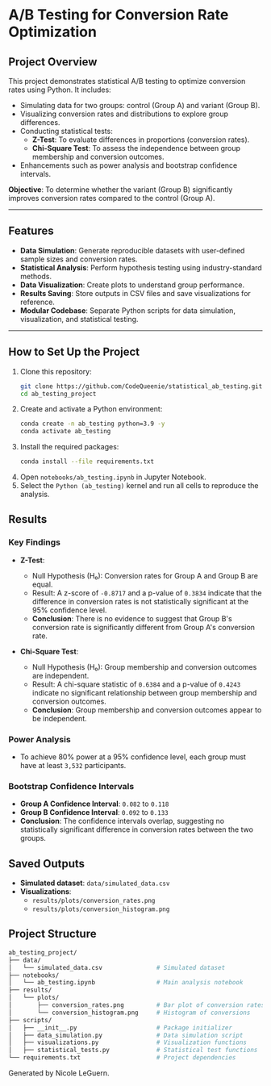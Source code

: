 # A/B Testing for Conversion Rate Optimization

## Project Overview
This project demonstrates statistical A/B testing to optimize conversion rates using Python. It includes:
- Simulating data for two groups: control (Group A) and variant (Group B).
- Visualizing conversion rates and distributions to explore group differences.
- Conducting statistical tests:
  - **Z-Test**: To evaluate differences in proportions (conversion rates).
  - **Chi-Square Test**: To assess the independence between group membership and conversion outcomes.
- Enhancements such as power analysis and bootstrap confidence intervals.

**Objective**: To determine whether the variant (Group B) significantly improves conversion rates compared to the control (Group A).

---

## Features
- **Data Simulation**: Generate reproducible datasets with user-defined sample sizes and conversion rates.
- **Statistical Analysis**: Perform hypothesis testing using industry-standard methods.
- **Data Visualization**: Create plots to understand group performance.
- **Results Saving**: Store outputs in CSV files and save visualizations for reference.
- **Modular Codebase**: Separate Python scripts for data simulation, visualization, and statistical testing.

---

## How to Set Up the Project
1. Clone this repository:
   ```bash
   git clone https://github.com/CodeQueenie/statistical_ab_testing.git
   cd ab_testing_project
2. Create and activate a Python environment:
   ```bash
   conda create -n ab_testing python=3.9 -y
   conda activate ab_testing
3. Install the required packages:
   ```bash
   conda install --file requirements.txt
4. Open `notebooks/ab_testing.ipynb` in Jupyter Notebook.
5. Select the `Python (ab_testing)` kernel and run all cells to reproduce the analysis.

## Results

### Key Findings
- **Z-Test**:
  - Null Hypothesis (H₀): Conversion rates for Group A and Group B are equal.
  - Result: A z-score of `-0.8717` and a p-value of `0.3834` indicate that the difference in conversion rates is not statistically significant at the 95% confidence level.
  - **Conclusion**: There is no evidence to suggest that Group B's conversion rate is significantly different from Group A's conversion rate.

- **Chi-Square Test**:
  - Null Hypothesis (H₀): Group membership and conversion outcomes are independent.
  - Result: A chi-square statistic of `0.6384` and a p-value of `0.4243` indicate no significant relationship between group membership and conversion outcomes.
  - **Conclusion**: Group membership and conversion outcomes appear to be independent.

### Power Analysis
- To achieve 80% power at a 95% confidence level, each group must have at least `3,532` participants.

### Bootstrap Confidence Intervals
- **Group A Confidence Interval**: `0.082` to `0.118`
- **Group B Confidence Interval**: `0.092` to `0.133`
- **Conclusion**: The confidence intervals overlap, suggesting no statistically significant difference in conversion rates between the two groups.
  
## Saved Outputs
- **Simulated dataset**: `data/simulated_data.csv`
- **Visualizations**:
  - `results/plots/conversion_rates.png`
  - `results/plots/conversion_histogram.png`

## Project Structure
```bash
ab_testing_project/
├── data/
│   └── simulated_data.csv               # Simulated dataset
├── notebooks/
│   └── ab_testing.ipynb                 # Main analysis notebook
├── results/
│   └── plots/
│       ├── conversion_rates.png         # Bar plot of conversion rates
│       └── conversion_histogram.png     # Histogram of conversions
├── scripts/
│   ├── __init__.py                      # Package initializer
│   ├── data_simulation.py               # Data simulation script
│   ├── visualizations.py                # Visualization functions
│   ├── statistical_tests.py             # Statistical test functions
└── requirements.txt                     # Project dependencies
```

Generated by Nicole LeGuern.